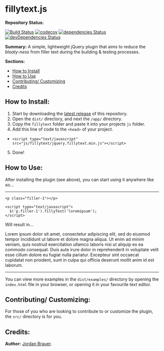 # fillytext.js

__Repository Status:__

[![Build Status](https://travis-ci.org/jordanbrauer/filly-text.svg?branch=master)](https://travis-ci.org/jordanbrauer/filly-text) [![codecov](https://codecov.io/gh/jordanbrauer/filly-text/branch/master/graph/badge.svg)](https://codecov.io/gh/jordanbrauer/filly-text)
 [![dependencies Status](https://david-dm.org/jordanbrauer/filly-text/status.svg)](https://david-dm.org/jordanbrauer/filly-text) [![devDependencies Status](https://david-dm.org/jordanbrauer/filly-text/dev-status.svg)](https://david-dm.org/jordanbrauer/filly-text?type=dev)

__Summary:__ A simple, lightweight jQuery plugin that aims to reduce the _bloaty-ness_ from filler text during the building &amp; testing processes.

__Sections:__
* [How to Install](#how-to-install)
* [How to Use](#how-to-use)
* [Contributing/ Customizing](#contributing-customizing)
* [Credits](#credits)

## How to Install:

1. Start by downloading the [latest release](https://github.com/jordanbrauer/filly-text/releases) of this repository.
2. Open the `dist/` directory, and next the `/app/` directory.
3. Copy the `fillytext` folder and paste it into your projects `js` folder.
4. Add this line of code to the `<head>` of your project.
  - `<script type="text/javascript" src="js/fillytext/jquery.fillytext.min.js"></script>`
5. Done!

## How to Use:

After installing the plugin (see above), you can start using it anywhere like so...

---

```
<p class="filler-1"></p>

<script type="text/javascript">
  $('p.filler-1').fillyText('loremipsum');
</script>
```

Will result in...

Lorem ipsum dolor sit amet, consectetur adipiscing elit, sed do eiusmod tempor incididunt ut labore et dolore magna aliqua. Ut enim ad minim veniam, quis nostrud exercitation ullamco laboris nisi ut aliquip ex ea commodo consequat. Duis aute irure dolor in reprehenderit in voluptate velit esse cillum dolore eu fugiat nulla pariatur. Excepteur sint occaecat cupidatat non proident, sunt in culpa qui officia deserunt mollit anim id est laborum.

---

You can view more examples in the `dist/examples/` directory by opening the `index.html` file in your browser, or opening it in your favourite text editor.

## Contributing/ Customizing:

For those of you who are looking to contribute to or customize the plugin, the `src/` directory is for you.

## Credits:

__Author:__ [Jordan Brauer](https://twitter.com/jordbrauer).
